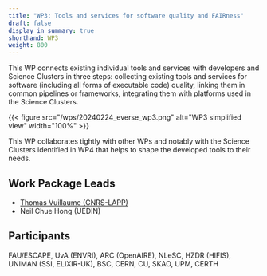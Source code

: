 ```yaml
---
title: "WP3: Tools and services for software quality and FAIRness"
draft: false
display_in_summary: true
shorthand: WP3
weight: 800
---
```


This WP connects existing individual tools and services with developers and Science Clusters in three steps: collecting existing tools and services for software (including all forms of executable code) quality, linking them in common pipelines or frameworks, integrating them with platforms used in the Science Clusters.

{{< figure src="/wps/20240224_everse_wp3.png" alt="WP3 simplified view" width="100%" >}}

This WP collaborates tightly with other WPs and notably with the Science Clusters identified in WP4 that helps to shape the developed tools to their needs.

## Work Package Leads

- [Thomas Vuillaume (CNRS-LAPP)](mailto:thomas.vuillaume@lapp.in2p3.fr)
- Neil Chue Hong (UEDIN)

## Participants

FAU/ESCAPE, UvA (ENVRI), ARC (OpenAIRE), NLeSC, HZDR (HIFIS), UNIMAN (SSI, ELIXIR-UK), BSC, CERN, CU, SKAO, UPM, CERTH
